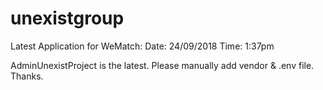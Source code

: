 # unexistgroup

Latest Application for WeMatch:
  Date: 24/09/2018
  Time: 1:37pm
  
  AdminUnexistProject is the latest.
  Please manually add vendor & .env file.
  Thanks.
